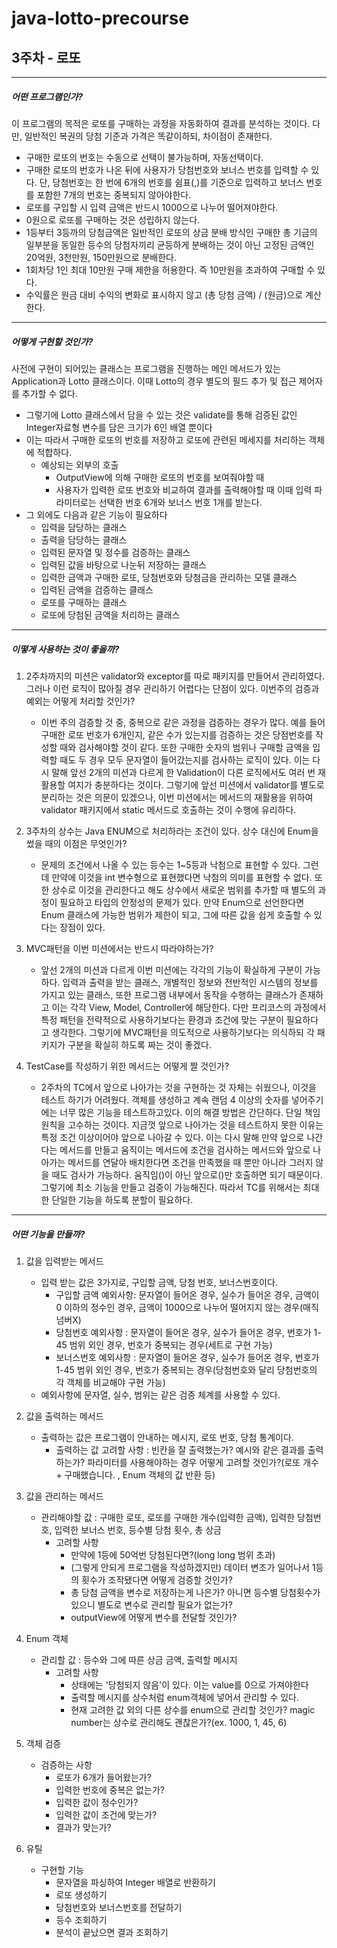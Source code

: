 # java-lotto-precourse

## 3주차 - 로또

* * *

##### 어떤 프로그램인가?

이 프로그램의 목적은 로또를 구매하는 과정을 자동화하여 결과를 분석하는 것이다. 다만, 일반적인 복권의 당첨 기준과 가격은 똑같이하되, 차이점이 존재한다.   
   
- 구매한 로또의 번호는 수동으로 선택이 불가능하며, 자동선택이다.   
- 구매한 로또의 번호가 나온 뒤에 사용자가 당첨번호와 보너스 번호를 입력할 수 있다. 단, 당첨번호는 한 번에 6개의 번호를 쉼표(,)를 기준으로 입력하고 보너스 번호를 포함한 7개의 번호는 중복되지 않아야한다.   
- 로또를 구입할 시 입력 금액은 반드시 1000으로 나누어 떨어져야한다.
- 0원으로 로또를 구매하는 것은 성립하지 않는다.
- 1등부터 3등까의 당첨금액은 일반적인 로또의 상금 분배 방식인 구매한 총 기금의 일부분을 동일한 등수의 당첨자끼리 균등하게 분배하는 것이 아닌 고정된 금액인 20억원, 3천만원, 150만원으로 분배한다. 
- 1회차당 1인 최대 10만원 구매 제한을 허용한다. 즉 10만원을 초과하여 구매할 수 있다.   
- 수익률은 원금 대비 수익의 변화로 표시하지 않고 (총 당첨 금액) / (원금)으로 계산한다.   
    
   
* * *
   
   
##### 어떻게 구현할 것인가?
사전에 구현이 되어있는 클래스는 프로그램을 진행하는 메인 메서드가 있는 Application과 Lotto 클래스이다. 이때 Lotto의 경우 별도의 필드 추가 및 접근 제어자를 추가할 수 없다.
- 그렇기에 Lotto 클래스에서 담을 수 있는 것은 validate를 통해 검증된 값인 Integer자료형 변수를 담은 크기가 6인 배열 뿐이다
- 이는 따라서 구매한 로또의 번호를 저장하고 로또에 관련된 메세지를 처리하는 객체에 적합하다.
    + 예상되는 외부의 호출
        * OutputView에 의해 구매한 로또의 번호를 보여줘야할 때
        * 사용자가 입력한 로또 번호와 비교하여 결과를 출력해야할 때
            이때 입력 파라미터로는 선택한 번호 6개와 보너스 번호 1개를 받는다.
- 그 외에도 다음과 같은 기능이 필요하다
    - 입력을 담당하는 클래스
    - 출력을 담당하는 클래스
    - 입력된 문자열 및 정수를 검증하는 클래스
    - 입력된 값을 바탕으로 나눈뒤 저장하는 클래스
    - 입력한 금액과 구매한 로또, 당첨번호와 당첨금을 관리하는 모델 클래스
    - 입력된 금액을 검증하는 클래스
    - 로또를 구매하는 클래스
    - 로또에 당첨된 금액을 처리하는 클래스
    
   
* * *
   
   
##### 이떻게 사용하는 것이 좋을까?
1. 2주차까지의 미션은 validator와 exceptor를 따로 패키지를 만들어서 관리하였다. 그러나 이런 로직이 많아질 경우 관리하기 어렵다는 단점이 있다. 이번주의 검증과 예외는 어떻게 처리할 것인가?
    - 이번 주의 검증할 것 중, 중복으로 같은 과정을 검증하는 경우가 많다. 예를 들어 구매한 로또 번호가 6개인지, 같은 수가 있는지를 검증하는 것은 당점번호를 작성할 때와 검사해야할 것이 같다. 또한 구매한 숫자의 범위나 구매할 금액을 입력할 때도 두 경우 모두 문자열이  들어갔는지를 검사하는 로직이 있다. 이는 다시 말해 앞선 2개의 미션과 다르게 한 Validation이 다른 로직에서도 여러 번 재활용할 여지가 충분하다는 것이다. 그렇기에 앞선 미션에서 validator를 별도로 분리하는 것은 의문이 있겠으나, 이번 미션에서는 메서드의 재활용을 위하여 validator 패키지에서 static 메서드로 호출하는 것이 수행에 유리하다.    
   
2. 3주차의 상수는 Java ENUM으로 처리하라는 조건이 있다. 상수 대신에 Enum을 썼을 때의 이점은 무엇인가?
    - 문제의 조건에서 나올 수 있는 등수는 1~5등과 낙첨으로 표현할 수 있다. 그런데 만약에 이것을 int 변수형으로 표현했다면 낙첨의 의미를 표현할 수 없다. 또한 상수로 이것을 관리한다고 해도 상수에서 새로운 범위를 추가할 때 별도의 과정이 필요하고 타입의 안정성의 문제가 있다. 만약 Enum으로 선언한다면 Enum 클래스에 가능한 범위가 제한이 되고, 그에 따른 값을 쉽게 호출할 수 있다는 장점이 있다. 
    
3. MVC패턴을 이번 미션에서는 반드시 따라야하는가?
    - 앞선 2개의 미션과 다르게 이번 미션에는 각각의 기능이 확실하게 구분이 가능하다. 입력과 출력을 받는 클래스, 개별적인 정보와 전반적인 시스템의 정보를 가지고 있는 클래스, 또한 프로그램 내부에서 동작을 수행하는 클래스가 존재하고 이는 각각 View, Model, Controller에 해당한다. 다만 프리코스의 과정에서 특정 패턴을 전략적으로 사용하기보다는 환경과 조건에 맞는 구분이 필요하다고 생각한다. 그렇기에 MVC패턴을 의도적으로 사용하기보다는 의식하되 각 패키지가 구분을 확실히 하도록 짜는 것이 좋겠다.
    
4. TestCase를 작성하기 위한 메서드는 어떻게 짤 것인가?
    - 2주차의 TC에서 앞으로 나아가는 것을 구현하는 것 자체는 쉬웠으나, 이것을 테스트 하기가 어려웠다. 객체를 생성하고 계속 랜덤 4 이상의 숫자를 넣어주기에는 너무 많은 기능을 테스트하고있다. 이의 해결 방법은 간단하다. 단일 책임 원칙을 고수하는 것이다. 지금껏 앞으로 나아가는 것을 테스트하지 못한 이유는 특정 조건 이상이어야 앞으로 나아갈 수 있다. 이는 다시 말해 만약 앞으로 나간다는 메서드를 만들고 움직이는 메서드에 조건을 검사하는 메서드와 앞으로 나아가는 메서드를 연달아 배치한다면 조건을 만족했을 때 뿐만 아니라 그러지 않을 때도 검사가 가능하다. 움직임()이 아닌 앞으로()만 호출하면 되기 때문이다. 그렇기에 최소 기능을 만들고 검증이 가능해진다. 따라서 TC를 위해서는 최대한 단일한 기능을 하도록 분할이 필요하다.

* * *

##### 어떤 기능을 만들까?
   
1. 값을 입력받는 메서드
    - 입력 받는 값은 3가지로, 구입할 금액, 당첨 번호, 보너스번호이다.
        - 구입할 금액 예외사항: 문자열이 들어온 경우, 실수가 들어온 경우, 금액이 0 이하의 정수인 경우, 금액이 1000으로 나누어 떨어지지 않는 경우(매직 넘버X)
        - 당첨번호 예외사항 : 문자열이 들어온 경우, 실수가 들어온 경우, 번호가 1-45 범위 외인 경우, 번호가 중복되는 경우(세트로 구현 가능)
        - 보너스번호 예외사항 : 문자열이 들어온 경우, 실수가 들어온 경우, 번호가 1-45 범위 외인 경우, 번호가 중복되는 경우(당첨번호와 달리 당첨번호의 각 객체를 비교해야 구현 가능)
    - 예외사항에 문자열, 실수, 범위는 같은 검증 체계를 사용할 수 있다.

2. 값을 출력하는 메서드
    - 출력하는 값은 프로그램이 안내하는 메시지, 로또 번호, 당첨 통계이다.
        - 출력하는 값 고려할 사항 : 빈칸을 잘 출력했는가? 예시와 같은 결과를 출력하는가? 파라미터를 사용해야하는 경우 어떻게 고려할 것인가?(로또 개수 + 구매했습니다. , Enum 객체의 값 반환 등)

3. 값을 관리하는 메서드
    - 관리해야할 값 : 구매한 로또, 로또를 구매한 개수(입력한 금액), 입력한 당첨번호, 입력한 보너스 번호, 등수별 당첨 횟수, 총 상금
        - 고려할 사항
            - 만약에 1등에 50억번 당첨된다면?(long long 범위 초과)
            - (그렇게 안되게 프로그램을 작성하겠지만) 데이터 변조가 일어나서 1등의 횟수가 조작됐다면 어떻게 검증할 것인가?
            - 총 당첨 금액을 변수로 저장하는게 나은가? 아니면 등수별 당첨횟수가 있으니 별도로 변수로 관리할 필요가 없는가? 
            - outputView에 어떻게 변수를 전달할 것인가?

4. Enum 객체
    - 관리할 값 : 등수와 그에 따른 상금 금액, 출력할 메시지
        - 고려할 사항
            - 상태에는 '당첨되지 않음'이 있다. 이는 value를 0으로 가져야한다
            - 출력할 메시지를 상수처럼 enum객체에 넣어서 관리할 수 있다.
            - 현재 고려한 값 외의 다른 상수를 enum으로 관리할 것인가? magic number는 상수로 관리해도 괜찮은가?(ex. 1000, 1, 45, 6)

5. 객체 검증
    - 검증하는 사항
        - 로또가 6개가 들어왔는가?
        - 입력한 번호에 중복은 없는가?
        - 입력한 값이 정수인가?
        - 입력한 값이 조건에 맞는가?
        - 결과가 맞는가?

6. 유틸
    - 구현할 기능 
        - 문자열을 파싱하여 Integer 배열로 반환하기
        - 로또 생성하기
        - 당첨번호와 보너스번호를 전달하기
        - 등수 조회하기
        - 분석이 끝났으면 결과 조회하기